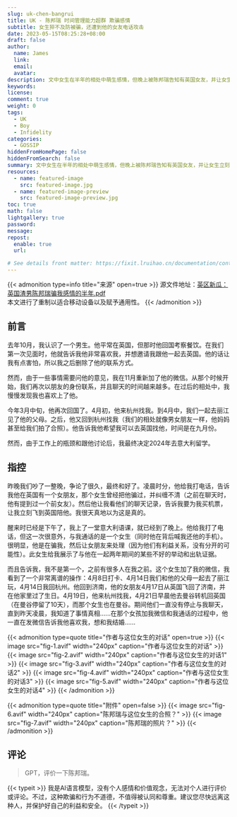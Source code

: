 ```yaml
---
slug: uk-chen-bangrui
title: UK - 陈邦瑞 时间管理能力超群 欺骗感情
subtitle: 女生猝不及防被骗，还遭到他的女友电话攻击
date: 2023-05-15T08:25:28+08:00
draft: false
author:
  name: James
  link:
  email:
  avatar:
description: 文中女生在半年的相处中萌生感情，但晚上被陈邦瑞告知有英国女友，并让女生立刻飞到英国陪他。女生上当后，被陌生女子通话攻击，并陷入伤痛和失落中。文中还附有与该女子的对话记录。
keywords:
license:
comment: true
weight: 0
tags:
  - UK
  - Boy
  - Infidelity
categories:
  - GOSSIP
hiddenFromHomePage: false
hiddenFromSearch: false
summary: 文中女生在半年的相处中萌生感情，但晚上被陈邦瑞告知有英国女友，并让女生立刻飞到英国陪他。女生上当后，被陌生女子通话攻击，并陷入伤痛和失落中。文中还附有与该女子的对话记录。
resources:
  - name: featured-image
    src: featured-image.jpg
  - name: featured-image-preview
    src: featured-image-preview.jpg
toc: true
math: false
lightgallery: true
password:
message:
repost:
  enable: true
  url:

# See details front matter: https://fixit.lruihao.cn/documentation/content-management/introduction/#front-matter
---
```


<!--more-->

{{< admonition type=info title="来源" open=true >}}
源文件地址：[英区新瓜：英国渣男陈邦瑞骗我感情的半年.pdf](https://oss.lxsguatian.net/source/uk-chen-bangrui.pdf)  
本文进行了重制以适合移动设备以及赋予通用性。
{{< /admonition >}}

## 前言

去年10月，我认识了一个男生。他平常在英国，但那时他回国考察餐饮。在我们第一次见面时，他就告诉我他非常喜欢我，并想邀请我跟他一起去英国。他的话让我有点害怕，所以我之后删除了他的联系方式。

然而，由于一些事情需要问他的意见，我在11月重新加了他的微信。从那个时候开始，我们再次以朋友的身份联系，并且聊天的时间越来越多。在过后的相处中，我慢慢发现我也喜欢上了他。

今年3月中旬，他再次回国了。4月初，他来杭州找我。到4月中，我们一起去丽江见了他的父母。之后，他又回到杭州找我（我们的相处就像男女朋友一样，他妈妈甚至给我们拍了合照）。他告诉我他希望我可以去英国找他，时间是在九月份。

然而，由于工作上的瓶颈和跟他讨论后，我最终决定2024年去意大利留学。

## 指控

昨晚我们吵了一整晚，争论了很久，最终和好了。凌晨时分，他给我打电话，告诉我他在英国有一个女朋友，那个女生曾经把他骗过，并纠缠不清（之前在聊天时，他有提到过一个前女友）。然后他让我看他们的聊天记录，告诉我要为我买机票，让我立刻飞到英国陪他。我很天真地以为这是真的。

醒来时已经是下午了，我上了一堂意大利语课，就已经到了晚上。他给我打了电话，但这一次很意外，与我通话的是一个女生（同时他在背后喊我还他的手机）。很明显，他是在骗我，然后让女朋友来处理（因为他们有利益关系，没有分开的可能性）。此女生给我展示了与他在一起两年期间的某些不好的举动和出轨证据。

而且告诉我，我不是第一个，之前有很多人在我之前。这个女生加了我的微信，我看到了一个非常离谱的操作：4月8日打卡、4月14日我们和他的父母一起去了丽江玩，4月14日我回杭州。他回到济南，他的女朋友4月17日从英国飞回了济南，并在他家里过了生日。4月19日，他来杭州找我，4月21日早晨他去曼谷转机回英国（在曼谷停留了10天），而那个女生也在曼谷。期间他们一直没有停止与我聊天，直到昨天凌晨，我知道了事情真相......在那个女孩加我微信和我通话的过程中，他一直在发微信告诉我他喜欢我，想和我结婚......

{{< admonition type=quote title="作者与这位女生的对话" open=true >}}
{{< image src="fig-1.avif" width="240px" caption="作者与这位女生的对话" >}}
{{< image src="fig-2.avif" width="240px" caption="作者与这位女生的对话1" >}}
{{< image src="fig-3.avif" width="240px" caption="作者与这位女生的对话2" >}}
{{< image src="fig-4.avif" width="240px" caption="作者与这位女生的对话3" >}}
{{< image src="fig-5.avif" width="240px" caption="作者与这位女生的对话4" >}}
{{< /admonition >}}

{{< admonition type=quote title="附件" open=false >}}
{{< image src="fig-6.avif" width="240px" caption="陈邦瑞与这位女生的合照？" >}}
{{< image src="fig-7.avif" width="240px" caption="陈邦瑞的照片？" >}}
{{< /admonition >}}

## 评论

> GPT，评价一下陈邦瑞。

{{< typeit >}}
我是AI语言模型，没有个人感情和价值观念，无法对个人进行评价或评论。不过，这种欺骗和行为不道德，不值得被认同和尊重。建议您尽快远离这种人，并保护好自己的利益和安全。
{{< /typeit >}}